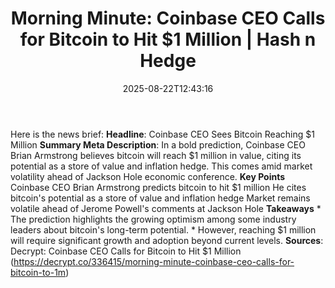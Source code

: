 ﻿---
title: "Morning Minute: Coinbase CEO Calls for Bitcoin to Hit $1 Million | Hash n Hedge"
date: "2025-08-22T12:43:16"
category: "Markets"
summary: ""
slug: "morning-minute-coinbase-ceo-calls-for-bitcoin-to-hit-1-milli"
source_urls:
  - ""
seo:
  title: "Morning Minute: Coinbase CEO Calls for Bitcoin to Hit $1 Million | Hash n Hedge | Hash n Hedge"
  description: ""
  keywords: ["news", "markets", "brief"]
---
Here is the news brief:  **Headline**: Coinbase CEO Sees Bitcoin Reaching $1 Million  **Summary Meta Description**: In a bold prediction, Coinbase CEO Brian Armstrong believes bitcoin will reach $1 million in value, citing its potential as a store of value and inflation hedge. This comes amid market volatility ahead of Jackson Hole economic conference.  **Key Points**   Coinbase CEO Brian Armstrong predicts bitcoin to hit $1 million  He cites bitcoin's potential as a store of value and inflation hedge  Market remains volatile ahead of Jerome Powell's comments at Jackson Hole  **Takeaways**  * The prediction highlights the growing optimism among some industry leaders about bitcoin's long-term potential. * However, reaching $1 million will require significant growth and adoption beyond current levels.  **Sources**: Decrypt: Coinbase CEO Calls for Bitcoin to Hit $1 Million (https://decrypt.co/336415/morning-minute-coinbase-ceo-calls-for-bitcoin-to-1m)